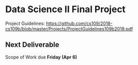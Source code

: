 # Data Science II Final Project

Project Guidelines: https://github.com/cs109/2018-cs109b/blob/master/Projects/ProjectGuidelines109b2018.pdf

## Next Deliverable

Scope of Work due **Friday (Apr 6)**
